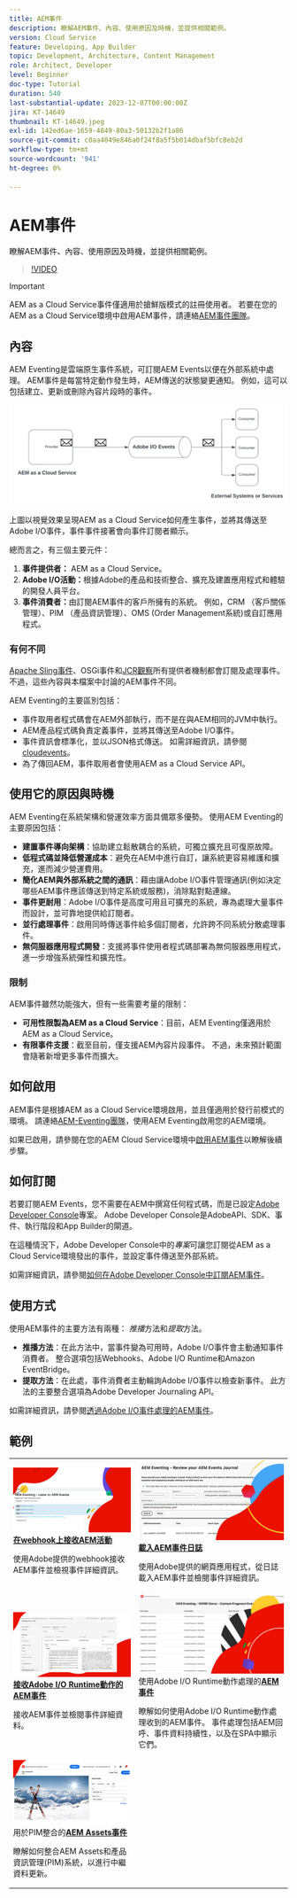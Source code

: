 ```yaml
---
title: AEM事件
description: 瞭解AEM事件、內容、使用原因及時機，並提供相關範例。
version: Cloud Service
feature: Developing, App Builder
topic: Development, Architecture, Content Management
role: Architect, Developer
level: Beginner
doc-type: Tutorial
duration: 540
last-substantial-update: 2023-12-07T00:00:00Z
jira: KT-14649
thumbnail: KT-14649.jpeg
exl-id: 142ed6ae-1659-4849-80a3-50132b2f1a86
source-git-commit: c0aa4049e846a0f24f8a5f5b014dbaf5bfc8eb2d
workflow-type: tm+mt
source-wordcount: '941'
ht-degree: 0%

---
```


# AEM事件

瞭解AEM事件、內容、使用原因及時機，並提供相關範例。

>[!VIDEO](https://video.tv.adobe.com/v/3426686?quality=12&learn=on)

>[!IMPORTANT]
>
>AEM as a Cloud Service事件僅適用於搶鮮版模式的註冊使用者。 若要在您的AEM as a Cloud Service環境中啟用AEM事件，請連絡<a href="mailto:grp-aem-events@adobe.com">AEM事件團隊</a>。

## 內容

AEM Eventing是雲端原生事件系統，可訂閱AEM Events以便在外部系統中處理。 AEM事件是每當特定動作發生時，AEM傳送的狀態變更通知。 例如，這可以包括建立、更新或刪除內容片段時的事件。

![AEM事件](./assets/aem-eventing.png)

上圖以視覺效果呈現AEM as a Cloud Service如何產生事件，並將其傳送至Adobe I/O事件，事件事件接著會向事件訂閱者顯示。

總而言之，有三個主要元件：

1. **事件提供者：** AEM as a Cloud Service。
1. **Adobe I/O活動：**&#x200B;根據Adobe的產品和技術整合、擴充及建置應用程式和體驗的開發人員平台。
1. **事件消費者：**&#x200B;由訂閱AEM事件的客戶所擁有的系統。 例如，CRM （客戶關係管理）、PIM （產品資訊管理）、OMS (Order Management系統)或自訂應用程式。

### 有何不同

[Apache Sling事件](https://sling.apache.org/documentation/bundles/apache-sling-eventing-and-job-handling.html)、OSGi事件和[JCR觀察](https://jackrabbit.apache.org/oak/docs/features/observation.html)所有提供者機制都會訂閱及處理事件。 不過，這些內容與本檔案中討論的AEM事件不同。

AEM Eventing的主要區別包括：

- 事件取用者程式碼會在AEM外部執行，而不是在與AEM相同的JVM中執行。
- AEM產品程式碼負責定義事件，並將其傳送至Adobe I/O事件。
- 事件資訊會標準化，並以JSON格式傳送。 如需詳細資訊，請參閱[cloudevents](https://cloudevents.io/)。
- 為了傳回AEM，事件取用者會使用AEM as a Cloud Service API。


## 使用它的原因與時機

AEM Eventing在系統架構和營運效率方面具備眾多優勢。 使用AEM Eventing的主要原因包括：

- **建置事件導向架構**：協助建立鬆散耦合的系統，可獨立擴充且可復原故障。
- **低程式碼並降低營運成本**：避免在AEM中進行自訂，讓系統更容易維護和擴充，進而減少營運費用。
- **簡化AEM與外部系統之間的通訊**：藉由讓Adobe I/O事件管理通訊(例如決定哪些AEM事件應該傳送到特定系統或服務)，消除點對點連線。
- **事件更耐用**：Adobe I/O事件是高度可用且可擴充的系統，專為處理大量事件而設計，並可靠地提供給訂閱者。
- **並行處理事件**：啟用同時傳送事件給多個訂閱者，允許跨不同系統分散處理事件。
- **無伺服器應用程式開發**：支援將事件使用者程式碼部署為無伺服器應用程式，進一步增強系統彈性和擴充性。

### 限制

AEM事件雖然功能強大，但有一些需要考量的限制：

- **可用性限製為AEM as a Cloud Service**：目前，AEM Eventing僅適用於AEM as a Cloud Service。
- **有限事件支援**：截至目前，僅支援AEM內容片段事件。 不過，未來預計範圍會隨著新增更多事件而擴大。

## 如何啟用

AEM事件是根據AEM as a Cloud Service環境啟用，並且僅適用於發行前模式的環境。 請連絡<a href="mailto:grp-aem-events@adobe.com">AEM-Eventing團隊</a>，使用AEM Eventing啟用您的AEM環境。

如果已啟用，請參閱在您的AEM Cloud Service環境中[啟用AEM事件](https://developer.adobe.com/experience-cloud/experience-manager-apis/guides/events/#enable-aem-events-on-your-aem-cloud-service-environment)以瞭解後續步驟。

## 如何訂閱

若要訂閱AEM Events，您不需要在AEM中撰寫任何程式碼，而是已設定[Adobe Developer Console](https://developer.adobe.com/)專案。 Adobe Developer Console是AdobeAPI、SDK、事件、執行階段和App Builder的閘道。

在這種情況下，Adobe Developer Console中的&#x200B;_專案_&#x200B;可讓您訂閱從AEM as a Cloud Service環境發出的事件，並設定事件傳送至外部系統。

如需詳細資訊，請參閱[如何在Adobe Developer Console中訂閱AEM事件](https://developer.adobe.com/experience-cloud/experience-manager-apis/guides/events/#how-to-subscribe-to-aem-events-in-the-adobe-developer-console)。

## 使用方式

使用AEM事件的主要方法有兩種： _推播_&#x200B;方法和&#x200B;_提取_&#x200B;方法。

- **推播方法**：在此方法中，當事件變為可用時，Adobe I/O事件會主動通知事件消費者。 整合選項包括Webhooks、Adobe I/O Runtime和Amazon EventBridge。
- **提取方法**：在此處，事件消費者主動輪詢Adobe I/O事件以檢查新事件。 此方法的主要整合選項為Adobe Developer Journaling API。

如需詳細資訊，請參閱[透過Adobe I/O事件處理的AEM事件](https://developer.adobe.com/experience-cloud/experience-manager-apis/guides/events/#aem-events-processing-via-adobe-io)。

## 範例

<table>
  <tr>
    <td>
        <a  href="./examples/webhook.md"><img alt="在webhook上接收AEM活動" src="./assets/examples/webhook/webhook-example.png"/></a>
        <div><strong><a href="./examples/webhook.md">在webhook上接收AEM活動</a></strong></div>
        <p>
          使用Adobe提供的webhook接收AEM事件並檢視事件詳細資訊。
        </p>
      </td>
      <td>
        <a  href="./examples/journaling.md"><img alt="載入AEM事件日誌" src="./assets/examples/journaling/eventing-journal.png"/></a>
        <div><strong><a href="./examples/journaling.md">載入AEM事件日誌</a></strong></div>
        <p>
          使用Adobe提供的網頁應用程式，從日誌載入AEM事件並檢閱事件詳細資訊。
        </p>
      </td>
    </tr>
  <tr>
    <td>
        <a  href="./examples/runtime-action.md"><img alt="接收Adobe I/O Runtime動作的AEM事件" src="./assets/examples/runtime-action/eventing-runtime.png"/></a>
        <div><strong><a href="./examples/runtime-action.md">接收Adobe I/O Runtime動作的AEM事件</a></strong></div>
        <p>
          接收AEM事件並檢閱事件詳細資料。
        </p>
      </td>
      <td>
        <a  href="./examples/event-processing-using-runtime-action.md"><img alt="使用Adobe I/O Runtime動作處理的AEM事件" src="./assets/examples/event-processing-using-runtime-action/event-processing.png"/></a>
        <div>使用Adobe I/O Runtime動作處理的<strong><a href="./examples/event-processing-using-runtime-action.md">AEM事件</a></strong></div>
        <p>
          瞭解如何使用Adobe I/O Runtime動作處理收到的AEM事件。 事件處理包括AEM回呼、事件資料持續性，以及在SPA中顯示它們。
        </p>
      </td>
  </tr>    
  <tr>
    <td>
        <a  href="./examples/assets-pim-integration.md"><img alt="PIM整合的AEM Assets事件" src="./assets/examples/assets-pim-integration/PIM-integration-tile.png"/></a>
        <div>用於PIM整合的<strong><a href="./examples/assets-pim-integration.md">AEM Assets事件</a></strong></div>
        <p>
          瞭解如何整合AEM Assets和產品資訊管理(PIM)系統，以進行中繼資料更新。
        </p>
      </td>
  </tr>  
</table>
